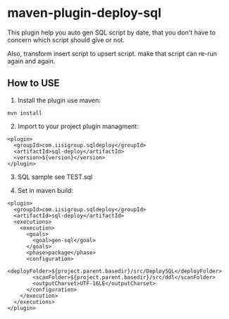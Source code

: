 # maven-plugin-deploy-sql
This plugin help you auto gen SQL script by date, that you don't have to concern which script should give or not.

Also, transform insert script to upsert script. make that script can re-run again and again. 

## How to USE
1. Install the plugin use maven:
```
mvn install
```
2. Import to your project plugin managment:
```
<plugin>
  <groupId>com.iisigroup.sqldeploy</groupId>
  <artifactId>sql-deploy</artifactId>
  <version>${version}</version>
</plugin>
```
3. SQL sample see TEST.sql

4. Set in maven build:
```
<plugin>
  <groupId>com.iisigroup.sqldeploy</groupId>
  <artifactId>sql-deploy</artifactId>
  <executions>
    <execution>
      <goals>
        <goal>gen-sql</goal>
      </goals>
      <phase>package</phase>
      <configuration>
        <deployFolder>${project.parent.basedir}/src/DeploySQL</deployFolder>
        <scanFolder>${project.parent.basedir}/src/ddl</scanFolder>
        <outputCharset>UTF-16LE</outputCharset>
      </configuration>
    </execution>
  </executions>
</plugin>
```

